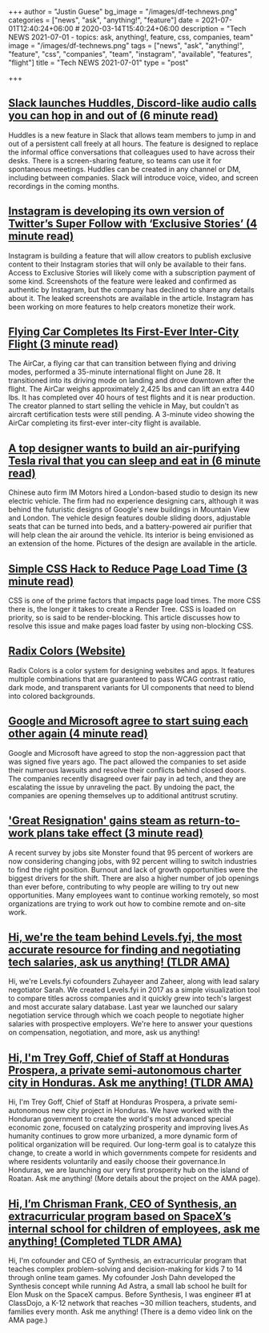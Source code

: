 +++
author = "Justin Guese"
bg_image = "/images/df-technews.png"
categories = ["news", "ask", "anything!", "feature"]
date = 2021-07-01T12:40:24+06:00 # 2020-03-14T15:40:24+06:00
description = "Tech NEWS 2021-07-01 - topics: ask, anything!, feature, css, companies, team"
image = "/images/df-technews.png"
tags = ["news", "ask", "anything!", "feature", "css", "companies", "team", "instagram", "available", "features", "flight"]
title = "Tech NEWS 2021-07-01"
type = "post"

+++

## [Slack launches Huddles, Discord-like audio calls you can hop in and out of (6 minute read)](https://www.theverge.com/2021/6/30/22556992/slack-huddles-audio-calls-feature-launch-discord-like)

Huddles is a new feature in Slack that allows team members to jump in and out of a persistent call freely at all hours. The feature is designed to replace the informal office conversations that colleagues used to have across their desks. There is a screen-sharing feature, so teams can use it for spontaneous meetings. Huddles can be created in any channel or DM, including between companies. Slack will introduce voice, video, and screen recordings in the coming months.

## [Instagram is developing its own version of Twitter’s Super Follow with ‘Exclusive Stories’ (4 minute read)](https://techcrunch.com/2021/06/30/instagram-is-developing-its-own-version-of-twitters-super-follow-with-exclusive-stories/)

Instagram is building a feature that will allow creators to publish exclusive content to their Instagram stories that will only be available to their fans. Access to Exclusive Stories will likely come with a subscription payment of some kind. Screenshots of the feature were leaked and confirmed as authentic by Instagram, but the company has declined to share any details about it. The leaked screenshots are available in the article. Instagram has been working on more features to help creators monetize their work.

## [Flying Car Completes Its First-Ever Inter-City Flight (3 minute read)](https://interestingengineering.com/flying-car-completes-its-first-ever-inter-city-flight)

The AirCar, a flying car that can transition between flying and driving modes, performed a 35-minute international flight on June 28. It transitioned into its driving mode on landing and drove downtown after the flight. The AirCar weighs approximately 2,425 lbs and can lift an extra 440 lbs. It has completed over 40 hours of test flights and it is near production. The creator planned to start selling the vehicle in May, but couldn't as aircraft certification tests were still pending. A 3-minute video showing the AirCar completing its first-ever inter-city flight is available.

## [A top designer wants to build an air-purifying Tesla rival that you can sleep and eat in (6 minute read)](https://www.cnbc.com/2021/06/30/thomas-heatherwick-on-his-an-air-purifying-airo.html)

Chinese auto firm IM Motors hired a London-based studio to design its new electric vehicle. The firm had no experience designing cars, although it was behind the futuristic designs of Google's new buildings in Mountain View and London. The vehicle design features double sliding doors, adjustable seats that can be turned into beds, and a battery-powered air purifier that will help clean the air around the vehicle. Its interior is being envisioned as an extension of the home. Pictures of the design are available in the article.

## [Simple CSS Hack to Reduce Page Load Time (3 minute read)](https://javascript.plainenglish.io/simple-css-hack-to-reduce-page-load-time-366f7aaaa3be)

CSS is one of the prime factors that impacts page load times. The more CSS there is, the longer it takes to create a Render Tree. CSS is loaded on priority, so is said to be render-blocking. This article discusses how to resolve this issue and make pages load faster by using non-blocking CSS.

## [Radix Colors (Website)](https://bit.ly/3h78Uuo/1/0100017a618c5ee9-b3cab5e5-2210-49a1-889e-5d92c1233804-000000/f61QM0Cesoh9IiQj81-Krd3dzWtGWDK_sSk_SyohCj4=204)

Radix Colors is a color system for designing websites and apps. It features multiple combinations that are guaranteed to pass WCAG contrast ratio, dark mode, and transparent variants for UI components that need to blend into colored backgrounds.

## [Google and Microsoft agree to start suing each other again (4 minute read)](https://arstechnica.com/tech-policy/2021/06/google-and-microsoft-ditch-non-aggression-pact-rev-up-rivalry-again/)

Google and Microsoft have agreed to stop the non-aggression pact that was signed five years ago. The pact allowed the companies to set aside their numerous lawsuits and resolve their conflicts behind closed doors. The companies recently disagreed over fair pay in ad tech, and they are escalating the issue by unraveling the pact. By undoing the pact, the companies are opening themselves up to additional antitrust scrutiny.

## ['Great Resignation' gains steam as return-to-work plans take effect (3 minute read)](https://www.cnbc.com/2021/06/29/more-people-plan-to-quit-as-return-to-work-plans-go-into-effect-.html)

A recent survey by jobs site Monster found that 95 percent of workers are now considering changing jobs, with 92 percent willing to switch industries to find the right position. Burnout and lack of growth opportunities were the biggest drivers for the shift. There are also a higher number of job openings than ever before, contributing to why people are willing to try out new opportunities. Many employees want to continue working remotely, so most organizations are trying to work out how to combine remote and on-site work.

## [Hi, we're the team behind Levels.fyi, the most accurate resource for finding and negotiating tech salaries, ask us anything! (TLDR AMA)](https://tldr.tech/token/6c3ef825381ee396191f77cb92dd1969?redirect=https%3A%2F%2Ftldr.tech%2Fama%2Flevels-fyi/1/0100017a618c5ee9-b3cab5e5-2210-49a1-889e-5d92c1233804-000000/Ttz2jMCerM795r0uiLVe2bwkMg9_E-5S7LWOhzeqPcc=204)

Hi, we're Levels.fyi cofounders Zuhayeer and Zaheer, along with lead salary negotiator Sarah. We created Levels.fyi in 2017 as a simple visualization tool to compare titles across companies and it quickly grew into tech's largest and most accurate salary database. Last year we launched our salary negotiation service through which we coach people to negotiate higher salaries with prospective employers. We're here to answer your questions on compensation, negotiation, and more, ask us anything!

## [Hi, I'm Trey Goff, Chief of Staff at Honduras Prospera, a private semi-autonomous charter city in Honduras. Ask me anything! (TLDR AMA)](https://tldr.tech/token/6c3ef825381ee396191f77cb92dd1969?redirect=https%3A%2F%2Ftldr.tech%2Fama%2Ftrey-goff/1/0100017a618c5ee9-b3cab5e5-2210-49a1-889e-5d92c1233804-000000/d5f_ckZX0vjgA277ufMiZCXFr_lir8evSb9ibQ_q5wQ=204)

Hi, I'm Trey Goff, Chief of Staff at Honduras Prospera, a private semi-autonomous new city project in Honduras. We have worked with the Honduran government to create the world's most advanced special economic zone, focused on catalyzing prosperity and improving lives.As humanity continues to grow more urbanized, a more dynamic form of political organization will be required. Our long-term goal is to catalyze this change, to create a world in which governments compete for residents and where residents voluntarily and easily choose their governance.In Honduras, we are launching our very first prosperity hub on the island of Roatan. Ask me anything! (More details about the project on the AMA page).

## [Hi, I’m Chrisman Frank, CEO of Synthesis, an extracurricular program based on SpaceX’s internal school for children of employees, ask me anything! (Completed TLDR AMA)](https://tldr.tech/token/6c3ef825381ee396191f77cb92dd1969?redirect=https%3A%2F%2Ftldr.tech%2Fama%2Fchrisman-frank/1/0100017a618c5ee9-b3cab5e5-2210-49a1-889e-5d92c1233804-000000/0T2FCcdWYSeBCz5rHUv6mRt-T2QyNG0fmjeN-qpWfkc=204)

Hi, I'm cofounder and CEO of Synthesis, an extracurricular program that teaches complex problem-solving and decision-making for kids 7 to 14 through online team games. My cofounder Josh Dahn developed the Synthesis concept while running Ad Astra, a small lab school he built for Elon Musk on the SpaceX campus. Before Synthesis, I was engineer #1 at ClassDojo, a K-12 network that reaches ~30 million teachers, students, and families every month. Ask me anything! (There is a demo video link on the AMA page.)

